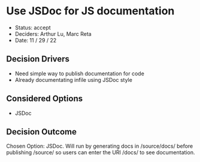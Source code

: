 # Use JSDoc for JS documentation

- Status: accept
- Deciders: Arthur Lu, Marc Reta
- Date: 11 / 29 / 22

## Decision Drivers

- Need simple way to publish documentation for code
- Already documentating infile using JSDoc style

## Considered Options
- JSDoc

## Decision Outcome

Chosen Option: JSDoc. Will run by generating docs in /source/docs/ before publishing /source/ so users can enter the URI /docs/ to see documentation. 